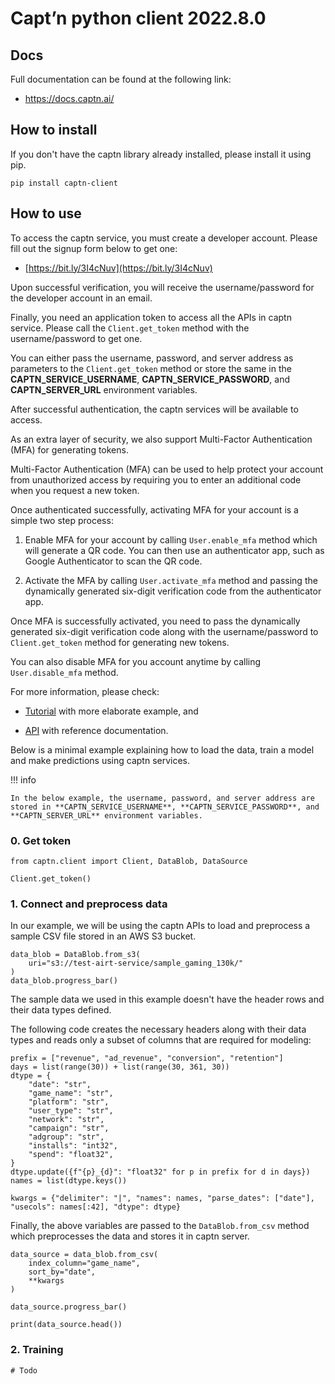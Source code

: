 # Capt’n python client 2022.8.0

## Docs

Full documentation can be found at the following link:

- <a href="https://docs.captn.ai" target="_blank">https://docs.captn.ai/</a>


## How to install

If you don't have the captn library already installed, please install it using pip.


```console
pip install captn-client
```

## How to use

To access the captn service, you must create a developer account. Please fill out the signup form below to get one:

- [https://bit.ly/3I4cNuv](https://bit.ly/3I4cNuv)

Upon successful verification, you will receive the username/password for the developer account in an email. 

Finally, you need an application token to access all the APIs in captn service. Please call the `Client.get_token` method with the username/password to get one. 

You can either pass the username, password, and server address as parameters to the `Client.get_token` method or store the same in the **CAPTN_SERVICE_USERNAME**, **CAPTN_SERVICE_PASSWORD**, and **CAPTN_SERVER_URL** environment variables.

After successful authentication, the captn services will be available to access.

As an extra layer of security, we also support Multi-Factor Authentication (MFA) for generating tokens.

Multi-Factor Authentication (MFA) can be used to help protect your account from unauthorized access by requiring you to enter an additional code when you request a new token. 

Once authenticated successfully, activating MFA for your account is a simple two step process:

1. Enable MFA for your account by calling `User.enable_mfa` method which will generate a QR code. You can then use an authenticator app, such as Google Authenticator to scan the QR code.

2. Activate the MFA by calling `User.activate_mfa` method and passing the dynamically generated six-digit verification code from the authenticator app.

Once MFA is successfully activated, you need to pass the dynamically generated six-digit verification code along with the username/password to `Client.get_token` method for generating new tokens.

You can also disable MFA for you account anytime by calling `User.disable_mfa` method.

For more information, please check:

- [Tutorial](https://docs.captn.ai/Tutorial/) with more elaborate example, and

- [API](https://docs.captn.ai/API/client/Client/) with reference documentation.


Below is a minimal example explaining how to load the data, train a model and make predictions using captn services. 

!!! info

	In the below example, the username, password, and server address are stored in **CAPTN_SERVICE_USERNAME**, **CAPTN_SERVICE_PASSWORD**, and **CAPTN_SERVER_URL** environment variables.


### 0. Get token


```
from captn.client import Client, DataBlob, DataSource

Client.get_token()
```

### 1. Connect and preprocess data

In our example, we will be using the captn APIs to load and preprocess a sample CSV file stored in an AWS S3 bucket. 


```
data_blob = DataBlob.from_s3(
    uri="s3://test-airt-service/sample_gaming_130k/"
)
data_blob.progress_bar()

```

The sample data we used in this example doesn't have the header rows and their data types defined. 

The following code creates the necessary headers along with their data types and reads only a subset of columns that are required for modeling:



```
prefix = ["revenue", "ad_revenue", "conversion", "retention"]
days = list(range(30)) + list(range(30, 361, 30))
dtype = {
    "date": "str",
    "game_name": "str",
    "platform": "str",
    "user_type": "str",
    "network": "str",
    "campaign": "str",
    "adgroup": "str",
    "installs": "int32",
    "spend": "float32",
}
dtype.update({f"{p}_{d}": "float32" for p in prefix for d in days})
names = list(dtype.keys())

kwargs = {"delimiter": "|", "names": names, "parse_dates": ["date"], "usecols": names[:42], "dtype": dtype}
```

Finally, the above variables are passed to the `DataBlob.from_csv` method which preprocesses the data and stores it in captn server.


```
data_source = data_blob.from_csv(
    index_column="game_name",
    sort_by="date",
    **kwargs
)

data_source.progress_bar()
```


```
print(data_source.head())
```

### 2. Training


```
# Todo
```

